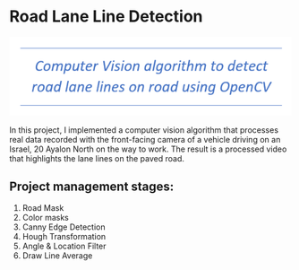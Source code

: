 # Road Lane Line Detection


![title](/Images/introduction.PNG)


In this project, I implemented a computer vision algorithm that processes real data recorded with the front-facing camera of a vehicle driving on an Israel, 20 Ayalon North on the way to work.
The result is a processed video that highlights the lane lines on the paved road.

## Project management stages:

1. Road Mask
2. Color masks	
3. Canny Edge Detection
4. Hough Transformation                     
5. Angle & Location Filter 
6. Draw Line Average



